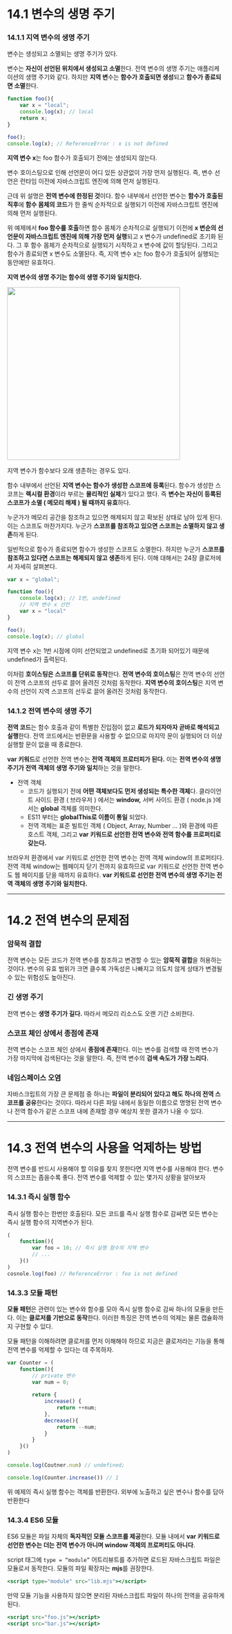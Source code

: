 # 14.1 변수의 생명 주기

### 14.1.1 지역 변수의 생명 주기

변수는 생성되고 소멸되는 생명 주기가 있다. 

변수는 **자신이 선언된 위치에서 생성되고 소멸**한다. 전역 변수의 생명 주기는 애플리케이션의 생명 주기와 같다. 하지만 **지역 변**수는 **함수가 호출되면 생성**되고 **함수가 종료되면 소멸**한다.

```jsx
function foo(){
	var x = "local";
	console.log(x); // local
	return x;
}

foo();
console.log(x); // ReferenceError : x is not defined
```

**지역 변수 x**는 foo 함수가 호출되기 전에는 생성되지 않는다.

변수 호이스팅으로 인해 선언문이 어디 있든 상관없이 가장 먼저 실행된다. 즉, 변수 선언은 런타임 이전에 자바스크립트 엔진에 의해 먼저 실행된다. 

근데 위 설명은 **전역 변수에 한정된 것**이다. 함수 내부에서 선언한 변수는 **함수가 호출된 직후**에 **함수 몸체의 코드**가 한 줄씩 순차적으로 실행되기 이전에 자바스크립트 엔진에 의해 먼저 실행된다.

위 예제에서 **foo 함수를 호출**하면 함수 몸체가 순차적으로 실행되기 이전에 **x 변순의 선언문이 자바스크립트 엔진에 의해 가장 먼저 실행**되고 x 변수가 undefined로 초기화 된다. 그 후 함수 몸체가 순차적으로 실행되기 시작하고 x 변수에 값이 할당된다. 그리고 함수가 종료되면 x 변수도 소멸된다. 즉, 지역 변수 x는 foo 함수가 호출되어 실행되는 동안에만 유효하다. 

**지역 변수의 생명 주기는 함수의 생명 주기와 일치한다.**

<img src="https://github.com/user-attachments/assets/ddb04a09-e7d7-40e4-8785-a4bbbbd99900" width=400/>

지역 변수가 함수보다 오래 생존하는 경우도 있다.

함수 내부에서 선언된 **지역 변수는 함수가 생성한 스코프에 등록**된다. 함수가 생성한 스코프는 **렉시컬 환경**이라 부르는 **물리적인 실체**가 있다고 했다. 즉 **변수는 자신이 등록된 스코프가 소멸 ( 메모리 해제 ) 될 때까지 유효**하다.

누군가가 메모리 공간을 참조하고 있으면 해제되지 않고 확보된 상태로 남아 있게 된다. 이는 스코프도 마찬가지다. 누군가 **스코프를 참조하고 있으면 스코프는 소멸하지 않고 생존**하게 된다.

일반적으로 함수가 종료되면 함수가 생성한 스코프도 소멸한다. 하지만 누군가 **스코프를 참조하고 있다면 스코프는 해제되지 않고 생존**하게 된다. 이해 대해서는 24장 클로저에서 자세히 살펴본다.

```jsx
var x = "global";

function foo(){
	console.log(x); // 1번, undefined
	// 지역 변수 x 선언
	var x = "local"
}

foo();
console.log(x); // global
```

지역 변수 x는 1번 시점에 이미 선언되었고 undefined로 초기화 되어있기 때문에 undefined가 출력된다. 

이처럼 **호이스팅은 스코프를 단위로 동작**한다. **전역 변수의 호이스팅**은 전역 변수의 선언이 전역 스코프의 선두로 끌어 올려진 것처럼 동작한다. **지역 변수의 호이스팅**은 지역 변수의 선언이 지역 스코프의 선두로 끌어 올려진 것처럼 동작한다.

### 14.1.2 전역 변수의 생명 주기

**전역 코드**는 함수 호출과 같이 특별한 진입점이 없고 **로드가 되자마자 곧바로 해석되고 실행**한다. 전역 코드에서는 반환문을 사용할 수 없으므로 마지막 문이 실행되어 더 이상 실행할 문이 없을 때 종료한다.

**var 키워드**로 선언한 전역 변수는 **전역 객체의 프로터피가 된다.** 이는 **전역 변수의 생명 주기가 전역 객체의 생명 주기와 일치**하는 것을 말한다.

- 전역 객체
    - 코드가 실행되기 전에 **어떤 객체보다도 먼저 생성되는 특수한 객체**다. 클라이언트 사이드 환경 ( 브라우저 ) 에서는 **window,** 서버 사이드 환경 ( node.js )에서는 **global** 객체를 의미한다.
    - ES11 부터는 **globalThis로 이름이 통일** 되었다.
    - 전역 객체는 표준 빌트인 객체 ( Object, Array, Number … )와 환경에 따른 호스트 객체, 그리고 **var 키워드로 선언한 전역 변수와 전역 함수를 프로퍼티로 갖는다.**

브라우저 환경에서 var 키워드로 선언한 전역 변수는 전역 객체 window의 프로퍼티다. 전역 객체 window는 웹페이지 닫기 전까지 유효하므로 var 키워드로 선언한 전역 변수도 웹 페이지를 닫을 때까지 유효하다. **var 키워드로 선언한 전역 변수의 생명 주기는 전역 객체의 생명 주기와 일치한다.**

---

# 14.2 전역 변수의 문제점

### 암묵적 결합

전역 변수는 모든 코드가 전역 변수를 참조하고 변경할 수 있는 **암묵적 결합**을 허용하는 것이다. 변수의 유효 범위가 크면 클수록 가독성은 나빠지고 의도치 않게 상태가 변경될 수 있는 위험성도 높아진다.

### 긴 생명 주기

전역 변수는 **생명 주기가 길다.** 따라서 메모리 리소스도 오랜 기간 소비한다.

### 스코프 체인 상에서 종점에 존재

전역 변수는 스코프 체인 상에서 **종점에 존재**한다. 이는 변수를 검색할 때 전역 변수가 가장 마지막에 검색된다는 것을 말한다. 즉, 전역 변수의 **검색 속도가 가장 느리다.**

### 네임스페이스 오염

자바스크립트의 가장 큰 문제점 중 하나는 **파일이 분리되어 있다고 해도 하나의 전역 스코프를 공유**한다는 것이다. 따라서 다른 파일 내에서 동일한 이름으로 명명된 전역 변수나 전역 함수가 같은 스코프 내에 존재할 경우 예상치 못한 결과가 나올 수 있다.

---

# 14.3 전역 변수의 사용을 억제하는 방법

전역 변수를 반드시 사용해야 할 이유를 찾지 못한다면 지역 변수를 사용해야 한다. 변수의 스코프는 좁을수록 좋다. 전역 변수를 억제할 수 있는 몇가지 상황을 알아보자

### 14.3.1 즉시 실행 함수

즉시 실행 함수는 한번만 호출된다. 모든 코드를 즉시 실행 함수로 감싸면 모든 변수는 즉시 실행 함수의 지역변수가 된다.

```jsx
(
	function(){
		var foo = 10; // 즉시 실행 함수의 지역 변수
		// ...
	}()
)
cosnole.log(foo) // ReferenceError : foo is not defined
```

### 14.3.3 모듈 패턴

**모듈 패턴**은 관련이 있는 변수와 함수를 모아 즉시 실행 함수로 감싸 하나의 모듈을 만든다. 이는 **클로저를 기반으로 동작**한다. 이러한 특징은 전역 변수의 억제는 물론 캡슐화까지 구현할 수 있다.

모듈 패턴을 이해하려면 클로저를 먼저 이해해야 하므로 지금은 클로저라는 기능을 통해 전역 변수를 억제할 수 있다는 데 주목하자.

```jsx
var Counter = (
	function(){
		// private 변수
		var num = 0;
		
		return {
			increase() {
				return ++num;
			},
			decrease(){
				return --num;
			}
		}
	}()
)

console.log(Coutner.num) // undefined;

console.log(Counter.increase()) // 1
```

위  예제의 즉시 실행 함수는 객체를 반환한다. 외부에 노출하고 싶은 변수나 함수를 담아 반환한다

### 14.3.4 ES6 모듈

ES6  모듈은 파일 자체의 **독자적인 모듈 스코프를 제공**한다. 모듈 내에서 **var 키워드로 선언한 변수는 더는 전역 변수가 아니며 window 객체의 프로퍼티도 아니다**.

script 태그에 `type = “module”` 어트리뷰트를 추가하면 로드된 자바스크립트 파일은 모듈로서 동작한다. 모듈의 파일 확장자는 **mjs**를 권장한다.

```jsx
<script type="module" src="lib.mjs"></script>
```

만약 모듈 기능을 사용하지 않으면 분리된 자바스크립트 파일이 하나의 전역을 공유하게 된다.

```jsx
<script src="foo.js"></script>
<script src="bar.js"></script>
```
